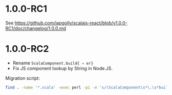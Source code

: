 # 1.0.0-RC1

See https://github.com/japgolly/scalajs-react/blob/v1.0.0-RC1/doc/changelog/1.0.0.md


# 1.0.0-RC2

* Rename `ScalaComponent.build{ ⇒ er}`
* Fix JS component lookup by String in Node.JS.

Migration script:
```sh
find . -name '*.scala' -exec perl -pi -e 's/(ScalaComponent\s*\.\s*build)(\s*\[)/\1er\2/g' {} +
```

